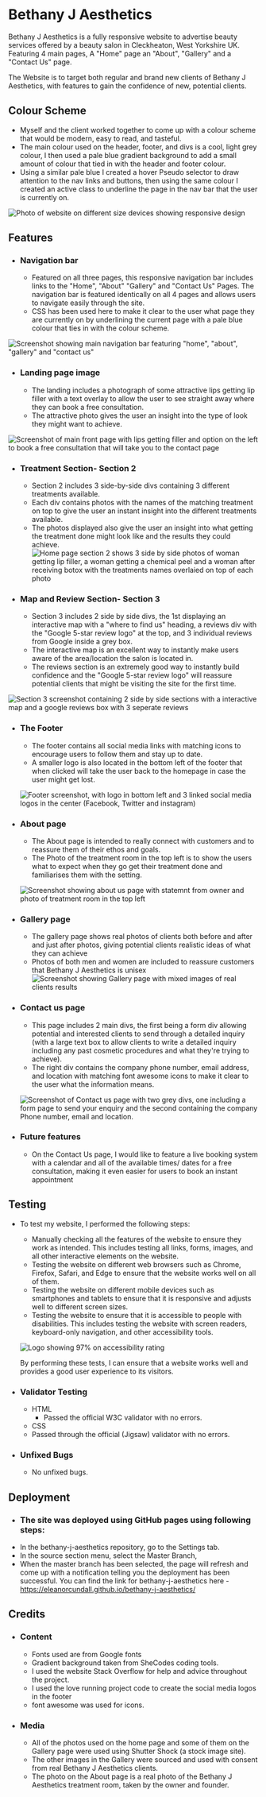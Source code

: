 # Bethany J Aesthetics

Bethany J Aesthetics is a fully responsive website to advertise beauty services offered by a beauty salon in Cleckheaton, West Yorkshire UK. Featuring 4 main pages, A "Home" page an "About", "Gallery" and a "Contact Us" page.

The Website is to target both regular and brand new clients of Bethany J Aesthetics, with features to gain the confidence of new, potential clients.

## Colour Scheme

- Myself and the client worked together to come up with a colour scheme that would be modern, easy to read, and tasteful.
- The main colour used on the header, footer, and divs is a cool, light grey colour, I then used a pale blue gradient background to add a small amount of colour that tied in with the header and footer colour.
- Using a similar pale blue I created a hover Pseudo selector to draw attention to the nav links and buttons, then using the same colour I created an active class to underline the page in the nav bar that the user is currently on.

![Photo of website on different size devices showing responsive design](./assets/images/bja-responsive.png)

## Features

- ### Navigation bar

  - Featured on all three pages, this responsive navigation bar includes links to the "Home", "About" "Gallery" and "Contact Us" Pages. The navigation bar is featured identically on all 4 pages and allows users to navigate easily through the site.
  - CSS has been used here to make it clear to the user what page they are currently on by underlining the current page with a pale blue colour that ties in with the colour scheme.

![Screenshot showing main navigation bar featuring "home", "about", "gallery" and "contact us"](./assets/images/bja-nav-bar.PNG)

- ### Landing page image
  - The landing includes a photograph of some attractive lips getting lip filler with a text overlay to allow the user to see straight away where they can book a free consultation.
  - The attractive photo gives the user an insight into the type of look they might want to achieve.

![Screenshot of main front page with lips getting filler and option on the left to book a free consultation that will take you to the contact page](./assets/images/bja-landing-page.PNG)

- ### Treatment Section- Section 2

  - Section 2 includes 3 side-by-side divs containing 3 different treatments available.
  - Each div contains photos with the names of the matching treatment on top to give the user an instant insight into the different treatments available.
  - The photos displayed also give the user an insight into what getting the treatment done might look like and the results they could achieve.
    ![Home page section 2 shows 3 side by side photos of woman getting lip filler, a woman getting a chemical peel and a woman after receiving botox with the treatments names overlaied on top of each photo](./assets/images/bja-section-2.PNG)

- ### Map and Review Section- Section 3
  - Section 3 includes 2 side by side divs, the 1st displaying an interactive map with a "where to find us" heading, a reviews div with the "Google 5-star review logo" at the top, and 3 individual reviews from Google inside a grey box.
  - The interactive map is an excellent way to instantly make users aware of the area/location the salon is located in.
  - The reviews section is an extremely good way to instantly build confidence and the "Google 5-star review logo" will reassure potential clients that might be visiting the site for the first time.

![Section 3 screenshot containing 2 side by side sections with a interactive map and a google reviews box with 3 seperate reviews](./assets/images/bja-section-3.PNG)

- ### The Footer

  - The footer contains all social media links with matching icons to encourage users to follow them and stay up to date.
  - A smaller logo is also located in the bottom left of the footer that when clicked will take the user back to the homepage in case the user might get lost.

  ![Footer screenshot, with  logo in bottom left and 3 linked social media logos in the center (Facebook, Twitter and instagram)](./assets/images/bja-footer.png)

- ### About page

  - The About page is intended to really connect with customers and to reassure them of their ethos and goals.
  - The Photo of the treatment room in the top left is to show the users what to expect when they go get their treatment done and familiarises them with the setting.

  ![Screenshot showing about us page with statemnt from owner and photo of treatment room in the top left](./assets/images/bja-about.png)

- ### Gallery page

  - The gallery page shows real photos of clients both before and after and just after photos, giving potential clients realistic ideas of what they can achieve
  - Photos of both men and women are included to reassure customers that Bethany J Aesthetics is unisex
    ![Screenshot showing Gallery page with mixed images of real clients results](./assets/images/bja-gallery.png)

- ### Contact us page

  - This page includes 2 main divs, the first being a form div allowing potential and interested clients to send through a detailed inquiry (with a large text box to allow clients to write a detailed inquiry including any past cosmetic procedures and what they're trying to achieve).
  - The right div contains the company phone number, email address, and location with matching font awesome icons to make it clear to the user what the information means.

  ![Screenshot of Contact us page with two grey divs, one including a form page to send your enquiry and the second containing the company Phone number, email and location.](./assets/images/bja-contact-us.png)

- ### Future features
  - On the Contact Us page, I would like to feature a live booking system with a calendar and all of the available times/ dates for a free consultation, making it even easier for users to book an instant appointment

## Testing

- To test my website, I performed the following steps:
   - Manually checking all the features of the website to ensure they work as intended. This includes testing all links, forms, images, and all other interactive elements on the website.
   - Testing the website on different web browsers such as Chrome, Firefox, Safari, and Edge to ensure that the website works well on all of them.
   - Testing the website on different mobile devices such as smartphones and tablets to ensure that it is responsive and adjusts well to different screen sizes.
   - Testing the website to ensure that it is accessible to people with disabilities. This includes testing the website with screen readers, keyboard-only navigation, and other accessibility tools.

  ![Logo showing 97% on accessibility rating](./assets/images/accessibility-rating.PNG)

  By performing these tests, I can ensure that a website works well and provides a good user experience to its visitors.

- ### Validator Testing

   - HTML 
     - Passed the official W3C validator with no errors.
   - CSS
    - Passed through the official (Jigsaw) validator with no errors.

- ### Unfixed Bugs
  - No unfixed bugs.

## Deployment

- ### The site was deployed using GitHub pages using following steps:
 - In the bethany-j-aesthetics repository, go to the Settings tab.
 - In the source section menu, select the Master Branch,
 - When the master branch has been selected, the page will refresh and come up with a notification telling you the deployment has been successful.
   You can find the link for bethany-j-aesthetics here - https://eleanorcundall.github.io/bethany-j-aesthetics/

## Credits

- ### Content

  - Fonts used are from Google fonts
  - Gradient background taken from SheCodes coding tools.
  - I used the website Stack Overflow for help and advice throughout the project.
  - I used the love running project code to create the social media logos in the footer
  - font awesome was used for icons.

- ### Media
  - All of the photos used on the home page and some of them on the Gallery page were used using Shutter Shock (a stock image site).
  - The other images in the Gallery were sourced and used with consent from real Bethany J Aesthetics clients.
  - The photo on the About page is a real photo of the Bethany J Aesthetics treatment room, taken by the owner and founder.
